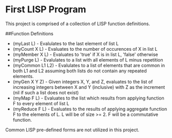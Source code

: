 # First LISP Program
This project is comprised of a collection of LISP function definitions.

##Function Definitions

* (myLast L) - Evalulates to the last element of list L
* (myCount X L) - Evaluates to the number of occurences of X in list L
* (myMember X L) - Evaluates to 'true' if X is in list L, 'false' otherwise
* (myPurge L) - Evalulates to a list with all elements of L minus repetition
* (myCommon L1 L2) - Evalulates to a list of elements that are common in both L1 and L2 assuming both lists do not contain any repeated elements.
* (myGen X Y Z) - Given integers X, Y, and Z, evaluates to the list of increasing integers between X and Y (inclusive) with Z as the increment (nil if such a list does not exist)
* (myMap F L) - Evaluates to the list which results from applying function F to every element of list L
* (myReduce F L) - Evaluates to the results of applying aggregate function F to the elements of L. L will be of size >= 2. F will be a commutative function.

Common LISP pre-defined forms are not utilized in this project.
